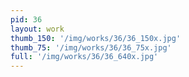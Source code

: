 ```yaml
---
pid: 36
layout: work
thumb_150: '/img/works/36/36_150x.jpg'
thumb_75: '/img/works/36/36_75x.jpg'
full: '/img/works/36/36_640x.jpg'
---
```

